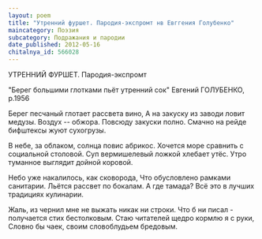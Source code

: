```yaml
---
layout: poem
title: "Утренний фуршет. Пародия-экспромт нв Евггения Голубенко"
maincategory: Поэзия
subcategory: Подражания и пародии
date_published: 2012-05-16
chitalnya_id: 566028
---
```




УТРЕННИЙ ФУРШЕТ. Пародия-экспромт

"Берег большими глотками пьёт утренний сок"
Евгений ГОЛУБЕНКО, р.1956

Берег песчаный глотает рассвета вино,
А на закуску из заводи ловит медузы.
Воздух -- обжора. Повсюду закуски полно.
Смачно на рейде бифштексы жуют сухогрузы.

В небе, за облаком, солнца повис абрикос.
Хочется море сравнить с социальной столовой.
Суп вермишелевый ложкой хлебает утёс.
Утро туманное выглядит дойной коровой.

Небо уже накалилось, как сковорода,
Что обусловлено рамками санитарии.
Льётся рассвет по бокалам. А где тамада?
Всё это в лучших традициях кулинарии.

Жаль, из чернил мне не выжать никак ни строки.
Что б ни писал - получается стих бестолковым.
Стаю читателей щедро кормлю я с руки,
Словно бы чаек, своим словоблудьем бредовым.






